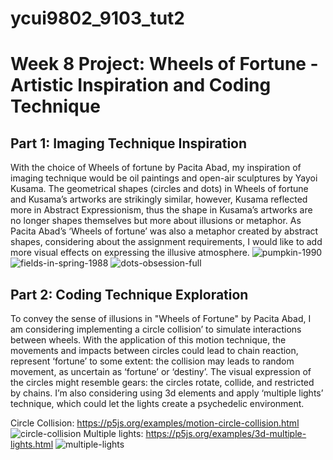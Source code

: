 # ycui9802_9103_tut2

# Week 8 Project: Wheels of Fortune - Artistic Inspiration and Coding Technique 

## Part 1: Imaging Technique Inspiration 
With the choice of Wheels of fortune by Pacita Abad, my inspiration of imaging technique would be oil paintings and open-air sculptures by Yayoi Kusama. The geometrical shapes (circles and dots) in Wheels of fortune and Kusama’s artworks are strikingly similar, however, Kusama reflected more in Abstract Expressionism, thus the shape in Kusama’s artworks are no longer shapes themselves but more about illusions or metaphor. As Pacita Abad’s ‘Wheels of fortune’ was also a metaphor created by abstract shapes, considering about the assignment requirements, I would like to add more visual effects on expressing the illusive atmosphere.
![pumpkin-1990](https://github.com/GloriaTsui/ycui9802_9103_tut2/assets/145701598/0c7342b1-10a2-4017-a1c4-a06a5becda70)
![fields-in-spring-1988](https://github.com/GloriaTsui/ycui9802_9103_tut2/assets/145701598/04772782-5500-4c3b-a1f0-24b9b0dcec09)
![dots-obsession-full](https://github.com/GloriaTsui/ycui9802_9103_tut2/assets/145701598/04d9e808-5cbb-4688-ad72-9285c73cc637)

## Part 2: Coding Technique Exploration
To convey the sense of illusions in "Wheels of Fortune" by Pacita Abad, I am considering implementing a circle collision’ to simulate interactions between wheels. With the application of this motion technique, the movements and impacts between circles could lead to chain reaction, represent ‘fortune’ to some extent: the collision may leads to random movement, as uncertain as ‘fortune’ or ‘destiny’. The visual expression of the circles might resemble gears: the circles rotate, collide, and restricted by chains. I’m also considering using 3d elements and apply ‘multiple lights’ technique, which could let the lights create a psychedelic environment.

Circle Collision:
https://p5js.org/examples/motion-circle-collision.html
![circle-collision](https://github.com/GloriaTsui/ycui9802_9103_tut2/assets/145701598/cef0ddc9-4a40-401b-8484-4a927284c0f2)
Multiple lights:
https://p5js.org/examples/3d-multiple-lights.html
![multiple-lights](https://github.com/GloriaTsui/ycui9802_9103_tut2/assets/145701598/2565aa49-9798-4ccc-b6fc-f4389dc01399)